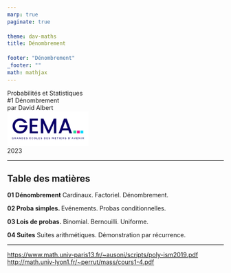 ```yaml
---
marp: true
paginate: true

theme: dav-maths
title: Dénombrement

footer: "Dénombrement"
_footer: ""
math: mathjax
---
```


<!-- PAGE DE COUVERTURE -->
<!-- _paginate: skip -->
<!-- _class: cover -->
<div class='coverBlockCenter'><div class='coverModuleName'>Probabilités et Statistiques</div><div class='coverCourseName'><span class='important'>#1 </span>Dénombrement</div><div class='coverAuthor'>par <span class='important'>David Albert</span></div></div><img style="background-color:#fff" class='coverFooterLeft' height='80px' src='./assets/img/logo-gema.png' /><div class='coverYear coverFooterRight'>2023</div>

---

<!-- TABLE DES MATIERES -->

## Table des matières

<b><span class='important'>01 </span>Dénombrement</b>
Cardinaux. Factoriel. Dénombrement.

<b><span class='important'>02 </span> Proba simples. </b>
Evénements. Probas conditionnelles.

<b><span class='important'>03 </span> Lois de probas.</b>
Binomial. Bernouilli. Uniforme.

<b><span class='important'>04 </span> Suites</b>
Suites arithmétiques. Démonstration par récurrence.

<!-- FIN TABLE DES MATIERES -->

---

https://www.math.univ-paris13.fr/~ausoni/scripts/poly-ism2019.pdf
http://math.univ-lyon1.fr/~perrut/mass/cours1-4.pdf
